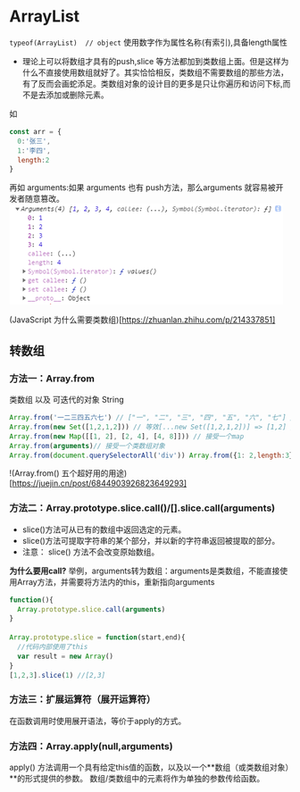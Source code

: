 # ArrayList
`typeof(ArrayList)  // object`
使用数字作为属性名称(有索引),具备length属性
- 理论上可以将数组才具有的push,slice 等方法都加到类数组上面。但是这样为什么不直接使用数组就好了。其实恰恰相反，类数组不需要数组的那些方法，有了反而会画蛇添足。类数组对象的设计目的更多是只让你遍历和访问下标,而不是去添加或删除元素。

如
```js
const arr = {
  0:'张三',
  1:'李四',
  length:2
}
```
再如 arguments:如果 arguments 也有 push方法，那么arguments 就容易被开发者随意篡改。
![arguments](../images/arguments.png)

(JavaScript 为什么需要类数组)[https://zhuanlan.zhihu.com/p/214337851]

## 转数组
### 方法一：Array.from
类数组 以及 可迭代的对象 String
```js
Array.from('一二三四五六七') // ["一", "二", "三", "四", "五", "六", "七"] // 等效的es5是'一二三四五六七'.split('')
Array.from(new Set([1,2,1,2])) // 等效[...new Set([1,2,1,2])] => [1,2] // 用来数组去重
Array.from(new Map([[1, 2], [2, 4], [4, 8]])) // 接受一个map
Array.from(arguments)// 接受一个类数组对象
Array.from(document.querySelectorAll('div')) Array.from({1: 2,length:3}) // [undefined, 2, undefined]
```
!(Array.from() 五个超好用的用途)[https://juejin.cn/post/6844903926823649293]

### 方法二：Array.prototype.slice.call()/[].slice.call(arguments)
- slice()方法可从已有的数组中返回选定的元素。
- slice()方法可提取字符串的某个部分，并以新的字符串返回被提取的部分。
- 注意： slice() 方法不会改变原始数组。

**为什么要用call?**
举例，arguments转为数组：arguments是类数组，不能直接使用Array方法，并需要将方法内的this，重新指向arguments
```js
function(){
  Array.prototype.slice.call(arguments)
}

Array.prototype.slice = function(start,end){
  //代码内部使用了this
  var result = new Array()
}
[1,2,3].slice(1) //[2,3]
```
### 方法三：扩展运算符（展开运算符）
在函数调用时使用展开语法，等价于apply的方式。

### 方法四：Array.apply(null,arguments)
apply() 方法调用一个具有给定this值的函数，以及以一个**数组（或类数组对象）**的形式提供的参数。
数组/类数组中的元素将作为单独的参数传给函数。


